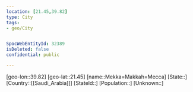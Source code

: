 ```yaml
---
location: [21.45,39.82]
type: City
tags:
- geo/City


SpocWebEntityId: 32389
isDeleted: false
confidential: public

---
```

[geo-lon::39.82]
[geo-lat::21.45]
[name::Mekka=Makkah=Mecca]
[State::]
[Country::[[Saudi_Arabia]]]
[StateId::]
[Population::]
[Unknown::]

